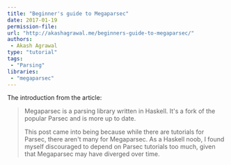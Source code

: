 ```yaml
---
title: "Beginner's guide to Megaparsec"
date: 2017-01-19
permission-file: 
url: "http://akashagrawal.me/beginners-guide-to-megaparsec/"
authors:
 - Akash Agrawal
type: "tutorial"
tags:
 - "Parsing"
libraries:
 - "megaparsec"
---
```


The introduction from the article:

> Megaparsec is a parsing library written in Haskell. It's a fork of the popular Parsec and is more up to date.
> 
> This post came into being because while there are tutorials for Parsec, there aren't many for Megaparsec. As a Haskell noob, I found myself discouraged to depend on Parsec tutorials too much, given that Megaparsec may have diverged over time.
